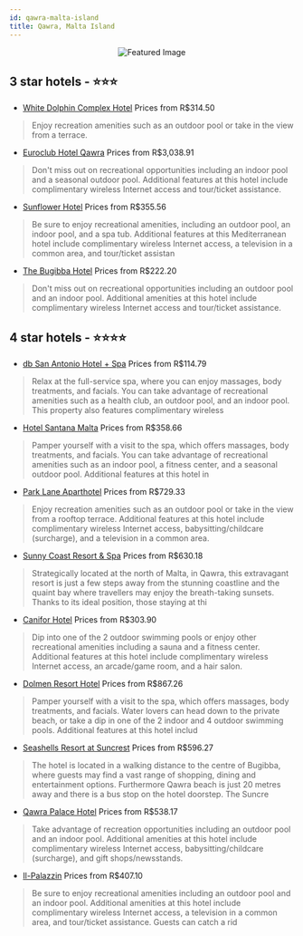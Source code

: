 ```yaml
---
id: qawra-malta-island
title: Qawra, Malta Island
---
```


<center><img src="https://i.travelapi.com/hotels/1000000/920000/913400/913375/490d4ba4_z.jpg" alt="Featured Image" /></center>


##  3 star hotels - ⭐️⭐️⭐️

-    [White Dolphin Complex Hotel](https://us.hurb.com/hotels/qawra/white-dolphin-complex-hotel-JNP-JP472861?cmp=18055) Prices from R$314.50
   > Enjoy recreation amenities such as an outdoor pool or take in the view from a terrace.
-    [Euroclub Hotel Qawra](https://us.hurb.com/hotels/qawra/euroclub-hotel-qawra-JNP-JP081640?cmp=18055) Prices from R$3,038.91
   > Don't miss out on recreational opportunities including an indoor pool and a seasonal outdoor pool. Additional features at this hotel include complimentary wireless Internet access and tour/ticket assistance.
-    [Sunflower Hotel](https://us.hurb.com/hotels/qawra/sunflower-hotel-JNP-JP037716?cmp=18055) Prices from R$355.56
   > Be sure to enjoy recreational amenities, including an outdoor pool, an indoor pool, and a spa tub. Additional features at this Mediterranean hotel include complimentary wireless Internet access, a television in a common area, and tour/ticket assistan
-    [The Bugibba Hotel](https://us.hurb.com/hotels/qawra/the-bugibba-hotel-JNP-JP049261?cmp=18055) Prices from R$222.20
   > Don't miss out on recreational opportunities including an outdoor pool and an indoor pool. Additional amenities at this hotel include complimentary wireless Internet access and tour/ticket assistance.

##  4 star hotels - ⭐️⭐️⭐️⭐️

-    [db San Antonio Hotel + Spa](https://us.hurb.com/hotels/qawra/db-san-antonio-hotel-spa-JNP-JP532782?cmp=18055) Prices from R$114.79
   > Relax at the full-service spa, where you can enjoy massages, body treatments, and facials. You can take advantage of recreational amenities such as a health club, an outdoor pool, and an indoor pool. This property also features complimentary wireless
-    [Hotel Santana Malta](https://us.hurb.com/hotels/qawra/hotel-santana-malta-JNP-JP065058?cmp=18055) Prices from R$358.66
   > Pamper yourself with a visit to the spa, which offers massages, body treatments, and facials. You can take advantage of recreational amenities such as an indoor pool, a fitness center, and a seasonal outdoor pool. Additional features at this hotel in
-    [Park Lane Aparthotel](https://us.hurb.com/hotels/qawra/park-lane-aparthotel-JNP-JP219542?cmp=18055) Prices from R$729.33
   > Enjoy recreation amenities such as an outdoor pool or take in the view from a rooftop terrace. Additional features at this hotel include complimentary wireless Internet access, babysitting/childcare (surcharge), and a television in a common area.
-    [Sunny Coast Resort & Spa](https://us.hurb.com/hotels/qawra/sunny-coast-resort-spa-JNP-JP076175?cmp=18055) Prices from R$630.18
   > Strategically located at the north of Malta, in Qawra, this extravagant resort is just a few steps away from the stunning coastline and the quaint bay where travellers may enjoy the breath-taking sunsets. Thanks to its ideal position, those staying at thi
-    [Canifor Hotel](https://us.hurb.com/hotels/qawra/canifor-hotel-JNP-JP188912?cmp=18055) Prices from R$303.90
   > Dip into one of the 2 outdoor swimming pools or enjoy other recreational amenities including a sauna and a fitness center. Additional features at this hotel include complimentary wireless Internet access, an arcade/game room, and a hair salon.
-    [Dolmen Resort Hotel](https://us.hurb.com/hotels/qawra/dolmen-resort-hotel-JNP-JP149966?cmp=18055) Prices from R$867.26
   > Pamper yourself with a visit to the spa, which offers massages, body treatments, and facials. Water lovers can head down to the private beach, or take a dip in one of the 2 indoor and 4 outdoor swimming pools. Additional features at this hotel includ
-    [Seashells Resort at Suncrest](https://us.hurb.com/hotels/qawra/seashells-resort-at-suncrest-JNP-JP284782?cmp=18055) Prices from R$596.27
   > The hotel is located in a walking distance to the centre of Bugibba, where guests may find a vast range of shopping, dining and entertainment options. Furthermore Qawra beach is just 20 metres away and there is a bus stop on the hotel doorstep. The Suncre
-    [Qawra Palace Hotel](https://us.hurb.com/hotels/qawra/qawra-palace-hotel-JNP-JP051808?cmp=18055) Prices from R$538.17
   > Take advantage of recreation opportunities including an outdoor pool and an indoor pool. Additional amenities at this hotel include complimentary wireless Internet access, babysitting/childcare (surcharge), and gift shops/newsstands.
-    [Il-Palazzin](https://us.hurb.com/hotels/qawra/il-palazzin-JNP-JP155348?cmp=18055) Prices from R$407.10
   > Be sure to enjoy recreational amenities including an outdoor pool and an indoor pool. Additional amenities at this hotel include complimentary wireless Internet access, a television in a common area, and tour/ticket assistance. Guests can catch a rid
